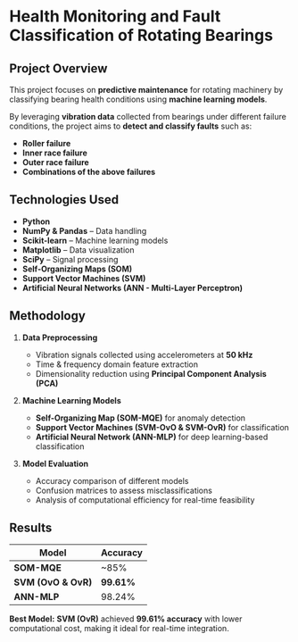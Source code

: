 # **Health Monitoring and Fault Classification of Rotating Bearings**

## **Project Overview**
This project focuses on **predictive maintenance** for rotating machinery by classifying bearing health conditions using **machine learning models**.

By leveraging **vibration data** collected from bearings under different failure conditions, the project aims to **detect and classify faults** such as:
- **Roller failure**
- **Inner race failure**
- **Outer race failure**
- **Combinations of the above failures** 

## **Technologies Used**
- **Python**  
- **NumPy & Pandas** – Data handling  
- **Scikit-learn** – Machine learning models  
- **Matplotlib** – Data visualization  
- **SciPy** – Signal processing  
- **Self-Organizing Maps (SOM)**  
- **Support Vector Machines (SVM)**  
- **Artificial Neural Networks (ANN - Multi-Layer Perceptron)**  

## **Methodology**
1. **Data Preprocessing**
   - Vibration signals collected using accelerometers at **50 kHz**
   - Time & frequency domain feature extraction
   - Dimensionality reduction using **Principal Component Analysis (PCA)**

2. **Machine Learning Models**
   - **Self-Organizing Map (SOM-MQE)** for anomaly detection
   - **Support Vector Machines (SVM-OvO & SVM-OvR)** for classification
   - **Artificial Neural Network (ANN-MLP)** for deep learning-based classification

3. **Model Evaluation**
   - Accuracy comparison of different models
   - Confusion matrices to assess misclassifications
   - Analysis of computational efficiency for real-time feasibility

## **Results**
| Model | Accuracy |
|--------|------------|
| **SOM-MQE** | ~85% |
| **SVM (OvO & OvR)** | **99.61%** |
| **ANN-MLP** | 98.24% |

**Best Model:** **SVM (OvR)** achieved **99.61% accuracy** with lower computational cost, making it ideal for real-time integration.
